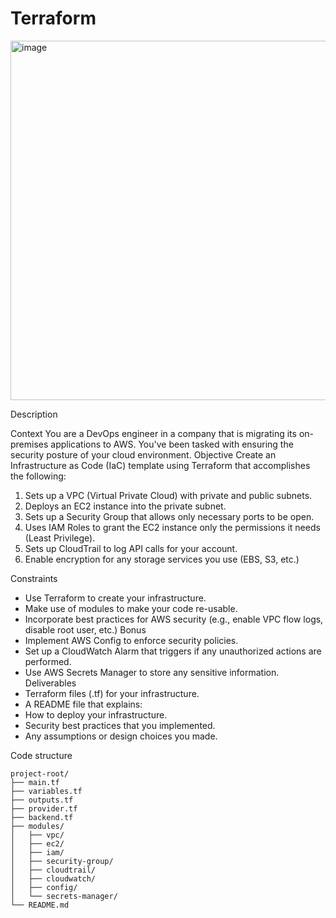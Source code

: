 # Terraform
<img width="1249" height="575" alt="image" src="https://github.com/user-attachments/assets/686c8a49-c9f2-48b1-b9c6-8cd69e315143" />

Description

Context
You are a DevOps engineer in a company that is migrating its on-premises applications to AWS. You've been tasked with ensuring the security posture of your cloud environment.
Objective
Create an Infrastructure as Code (IaC) template using Terraform that accomplishes the following:
1. Sets up a VPC (Virtual Private Cloud) with private and public subnets.
2. Deploys an EC2 instance into the private subnet.
3. Sets up a Security Group that allows only necessary ports to be open.
4. Uses IAM Roles to grant the EC2 instance only the permissions it needs (Least Privilege).
5. Sets up CloudTrail to log API calls for your account.
6. Enable encryption for any storage services you use (EBS, S3, etc.)

Constraints
- Use Terraform to create your infrastructure.
- Make use of modules to make your code re-usable.
- Incorporate best practices for AWS security (e.g., enable VPC flow logs, disable root user, etc.)
Bonus
- Implement AWS Config to enforce security policies.
- Set up a CloudWatch Alarm that triggers if any unauthorized actions are performed.
- Use AWS Secrets Manager to store any sensitive information.
Deliverables
- Terraform files (.tf) for your infrastructure.
- A README file that explains:
- How to deploy your infrastructure.
- Security best practices that you implemented.
- Any assumptions or design choices you made.

Code structure
```
project-root/
├── main.tf
├── variables.tf
├── outputs.tf
├── provider.tf
├── backend.tf
├── modules/
│   ├── vpc/
│   ├── ec2/
│   ├── iam/
│   ├── security-group/
│   ├── cloudtrail/
│   ├── cloudwatch/
│   ├── config/
│   └── secrets-manager/
└── README.md
```

